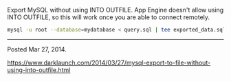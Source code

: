 Export MySQL without using INTO OUTFILE. App Engine doesn't allow using INTO OUTFILE, so this will work once you are able to connect remotely.

```sh
mysql -u root --database=mydatabase < query.sql | tee exported_data.sql
```

---

Posted Mar 27, 2014.

https://www.darklaunch.com/2014/03/27/mysql-export-to-file-without-using-into-outfile.html